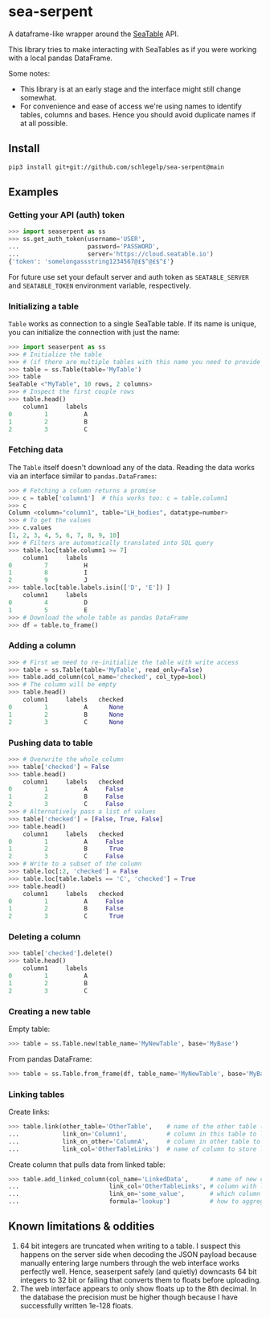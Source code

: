 # sea-serpent
A dataframe-like wrapper around the [SeaTable](https://seatable.io/en/) API.

This library tries to make interacting with SeaTables as if you were working
with a local pandas DataFrame.

Some notes:
- This library is at an early stage and the interface might still change somewhat.
- For convenience and ease of access we're using names to identify tables,
  columns and bases. Hence you should avoid duplicate names if at all possible.

## Install

```bash
pip3 install git+git://github.com/schlegelp/sea-serpent@main
```

## Examples

### Getting your API (auth) token

```python
>>> import seaserpent as ss
>>> ss.get_auth_token(username='USER',
...                   password='PASSWORD',
...                   server='https://cloud.seatable.io')
{'token': 'somelongassstring1234567@£$^@£$^£'}
```

For future use set your default server and auth token as `SEATABLE_SERVER` and
`SEATABLE_TOKEN` environment variable, respectively.

### Initializing a table

`Table` works as connection to a single SeaTable table. If its name is unique,
you can initialize the connection with just the name:

```python
>>> import seaserpent as ss
>>> # Initialize the table
>>> # (if there are multiple tables with this name you need to provide more details)
>>> table = ss.Table(table='MyTable')
>>> table
SeaTable <"MyTable", 10 rows, 2 columns>
>>> # Inspect the first couple rows
>>> table.head()
    column1     labels
0         1          A
1         2          B
2         3          C
```

### Fetching data

The `Table` itself doesn't download any of the data. Reading the data works
via an interface similar to `pandas.DataFrames`:

```python
>>> # Fetching a column returns a promise
>>> c = table['column1']  # this works too: c = table.column1
>>> c
Column <column="column1", table="LH_bodies", datatype=number>
>>> # To get the values
>>> c.values
[1, 2, 3, 4, 5, 6, 7, 8, 9, 10]
>>> # Filters are automatically translated into SQL query
>>> table.loc[table.column1 >= 7]
    column1     labels
0         7          H
1         8          I
2         9          J
>>> table.loc[table.labels.isin(['D', 'E']) ]
    column1     labels
0         4          D
1         5          E
>>> # Download the whole table as pandas DataFrame
>>> df = table.to_frame()
```

### Adding a column

```python
>>> # First we need to re-initialize the table with write access
>>> table = ss.Table(table='MyTable', read_only=False)
>>> table.add_column(col_name='checked', col_type=bool)
>>> # The column will be empty
>>> table.head()
    column1     labels   checked
0         1          A      None
1         2          B      None
2         3          C      None
```

### Pushing data to table

```python
>>> # Overwrite the whole column
>>> table['checked'] = False
>>> table.head()
    column1     labels   checked
0         1          A     False
1         2          B     False
2         3          C     False
>>> # Alternatively pass a list of values
>>> table['checked'] = [False, True, False]
>>> table.head()
    column1     labels   checked
0         1          A     False
1         2          B      True
2         3          C     False
>>> # Write to a subset of the column
>>> table.loc[:2, 'checked'] = False
>>> table.loc[table.labels == 'C', 'checked'] = True
>>> table.head()
    column1     labels   checked
0         1          A     False
1         2          B     False
2         3          C      True
```

### Deleting a column

```python
>>> table['checked'].delete()
>>> table.head()
    column1     labels
0         1          A
1         2          B
2         3          C
```

### Creating a new table

Empty table:

```python
>>> table = ss.Table.new(table_name='MyNewTable', base='MyBase')
```

From pandas DataFrame:

```python
>>> table = ss.Table.from_frame(df, table_name='MyNewTable', base='MyBase')
```

### Linking tables

Create links:

```python
>>> table.link(other_table='OtherTable',    # name of the other table (must be same base)
...            link_on='Column1',           # column in this table to link on
...            link_on_other='ColumnA',     # column in other table to link on
...            link_col='OtherTableLinks')  # name of column to store links in
```

Create column that pulls data from linked table:

```python
>>> table.add_linked_column(col_name='LinkedData',      # name of new column
...                         link_col='OtherTableLinks', # column with link(s) to other table
...                         link_on='some_value',       # which column in other table to link to
...                         formula='lookup')           # how to aggregate data (lookup, mean, max, etc)
```

## Known limitations & oddities

1. 64 bit integers are truncated when writing to a table. I suspect this happens
   on the server side when decoding the JSON payload because manually entering
   large numbers through the web interface works perfectly well. Hence,
   seaserpent safely (and quietly) downcasts 64 bit integers to 32 bit or
   failing that converts them to floats before uploading.
2. The web interface appears to only show floats up to the 8th decimal. In the
   database the precision must be higher though because I have successfully
   written 1e-128 floats.
